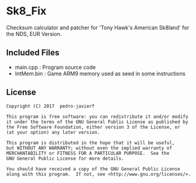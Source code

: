 # Sk8_Fix
Checksum calculator and patcher for 'Tony Hawk's American Sk8land' for the NDS, EUR Version.

## Included Files
- main.cpp : Program source code
- IntMem.bin : Game ARM9 memory used as seed in some instructions

## License
    Copyright (C) 2017  pedro-javierf
	
    This program is free software: you can redistribute it and/or modify
    it under the terms of the GNU General Public License as published by
    the Free Software Foundation, either version 3 of the License, or
    (at your option) any later version.

    This program is distributed in the hope that it will be useful,
    but WITHOUT ANY WARRANTY; without even the implied warranty of
    MERCHANTABILITY or FITNESS FOR A PARTICULAR PURPOSE.  See the
    GNU General Public License for more details.

    You should have received a copy of the GNU General Public License
    along with this program.  If not, see <http://www.gnu.org/licenses/>.
